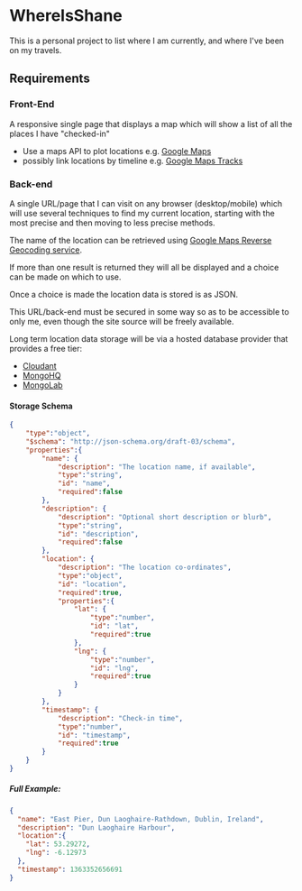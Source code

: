 # WhereIsShane

This is a personal project to list where I am currently, and where I've been on my travels.


## Requirements

### Front-End

A responsive single page that displays a map which will show a list of all the places I have "checked-in"

- Use a maps API to plot locations e.g. [Google Maps][1]
- possibly link locations by timeline e.g. [Google Maps Tracks][2]


### Back-end

A single URL/page that I can visit on any browser (desktop/mobile) which will use several techniques to find my current location, starting with the most precise and then moving to less precise methods.

The name of the location can be retrieved using [Google Maps Reverse Geocoding service][6].

If more than one result is returned they will all be displayed and a choice can be made on which to use.

Once a choice is made the location data is stored is as JSON.

This URL/back-end must be secured in some way so as to be accessible to only me, even though the site source will be freely available.

Long term location data storage will be via a hosted database provider that provides a free tier:

- [Cloudant][3]
- [MongoHQ][4]
- [MongoLab][5]


#### Storage Schema

``` json
{
    "type":"object",
    "$schema": "http://json-schema.org/draft-03/schema",
    "properties":{
        "name": {
            "description": "The location name, if available",
            "type":"string",
            "id": "name",
            "required":false
        },
        "description": {
            "description": "Optional short description or blurb",
            "type":"string",
            "id": "description",
            "required":false
        },
        "location": {
            "description": "The location co-ordinates",
            "type":"object",
            "id": "location",
            "required":true,
            "properties":{
                "lat": {
                    "type":"number",
                    "id": "lat",
                    "required":true
                },
                "lng": {
                    "type":"number",
                    "id": "lng",
                    "required":true
                }
            }
        },
        "timestamp": {
            "description": "Check-in time",
            "type":"number",
            "id": "timestamp",
            "required":true
        }
    }
}
```

##### Full Example:
``` json
{
  "name": "East Pier, Dun Laoghaire-Rathdown, Dublin, Ireland",
  "description": "Dun Laoghaire Harbour",
  "location":{
    "lat": 53.29272,
    "lng": -6.12973
  },
  "timestamp": 1363352656691
}
```


 [0]: http://WhereIsShane.com
 [1]: https://developers.google.com/maps/
 [2]: https://developers.google.com/maps/documentation/tracks/
 [3]: https://cloudant.com
 [4]: https://www.mongohq.com
 [5]: https://mongolab.com/
 [6]: https://developers.google.com/maps/documentation/geocoding/#ReverseGeocoding
